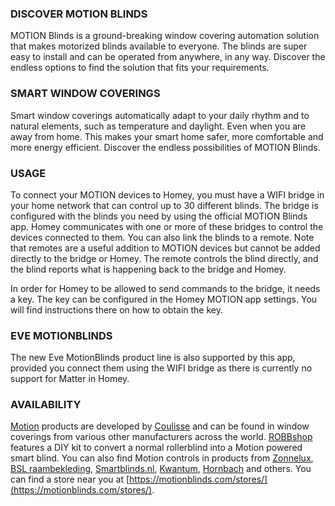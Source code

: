 ### DISCOVER MOTION BLINDS
MOTION Blinds is a ground-breaking window covering automation solution that makes motorized blinds available to everyone. The blinds are super easy to install and can be operated from anywhere, in any way. Discover the endless options to find the solution that fits your requirements.

### SMART WINDOW COVERINGS
Smart window coverings automatically adapt to your daily rhythm and to natural elements, such as temperature and daylight. Even when you are away from home. This makes your smart home safer, more comfortable and more energy efficient. Discover the endless possibilities of MOTION Blinds.

### USAGE
To connect your MOTION devices to Homey, you must have a WIFI bridge in your home network that can control up to 30 different blinds. The bridge is configured with the blinds you need by using the official MOTION Blinds app. Homey communicates with one or more of these bridges to control the devices connected to them. You can also link the blinds to a remote. Note that remotes are a useful addition to MOTION devices but cannot be added directly to the bridge or Homey. The remote controls the blind directly, and the blind reports what is happening back to the bridge and Homey. 

In order for Homey to be allowed to send commands to the bridge, it needs a key. The key can be configured in the Homey MOTION app settings. You will find instructions there on how to obtain the key.

### EVE MOTIONBLINDS
The new Eve MotionBlinds product line is also supported by this app, provided you connect them using the WIFI bridge as there is currently no support for Matter in Homey.

### AVAILABILITY
[Motion](https://motionblinds.com/) products are developed by [Coulisse](https://coulisse.com/) and can be found in window coverings from various other manufacturers across the world. [ROBBshop](https://www.robbshop.nl/) features a DIY kit to convert a normal rollerblind into a Motion powered smart blind. You can also find Motion controls in products from [Zonnelux](https://www.zonnelux.nl/), [BSL raambekleding](https://www.bsl-raambekleding.nl/), [Smartblinds.nl](https://www.smartblinds.nl/), [Kwantum](https://www.kwantum.nl/), [Hornbach](https://www.hornbach.nl/) and others. You can find a store near you at [https://motionblinds.com/stores/](https://motionblinds.com/stores/).
